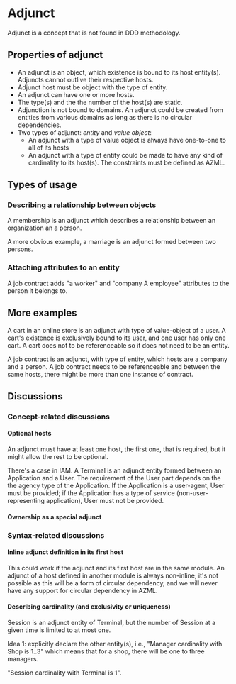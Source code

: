 # Adjunct

Adjunct is a concept that is not found in DDD methodology.

## Properties of adjunct

* An adjunct is an object, which existence is bound to its host entity(s).
  Adjuncts cannot outlive their respective hosts.
* Adjunct host must be object with the type of entity.
* An adjunct can have one or more hosts.
* The type(s) and the the number of the host(s) are static.
* Adjunction is not bound to domains. An adjunct could be created from
  entities from various domains as long as there is no circular dependencies.
* Two types of adjunct: _entity_ and _value object_:
  - An adjunct with a type of value object is always have one-to-one to
    all of its hosts
  - An adjunct with a type of entity could be made to have any kind of
    cardinality to its host(s). The constraints must be defined as AZML.
  
## Types of usage

### Describing a relationship between objects

A membership is an adjunct which describes a relationship between an
organization an a person.

A more obvious example, a marriage is an adjunct formed between two persons.

### Attaching attributes to an entity

A job contract adds "a worker" and "company A employee" attributes to
the person it belongs to.

## More examples

A cart in an online store is an adjunct with type of value-object of a user. A cart's
existence is exclusively bound to its user, and one user has only one cart. A cart
does not to be referenceable so it does not need to be an entity.

A job contract is an adjunct, with type of entity, which hosts are a company and a person.
A job contract needs to be referenceable and between the same hosts, there might be more
than one instance of contract.

## Discussions

### Concept-related discussions

#### Optional hosts

An adjunct must have at least one host, the first one, that is required, but it might
allow the rest to be optional.

There's a case in IAM. A Terminal is an adjunct entity formed between an Application
and a User. The requirement of the User part depends on the the agency type of the
Application. If the Application is a user-agent, User must be provided; if the
Application has a type of service (non-user-representing application), User must
not be provided.

#### Ownership as a special adjunct

### Syntax-related discussions

#### Inline adjunct definition in its first host

This could work if the adjunct and its first host are in the same module.
An adjunct of a host defined in another module is always non-inline;
it's not possible as this will be a form of circular dependency, and we
will never have any support for circular dependency in AZML.

#### Describing cardinality (and exclusivity or uniqueness)

Session is an adjunct entity of Terminal, but the number of Session at
a given time is limited to at most one.

Idea 1: explicitly declare the other entity(s), i.e., "Manager
cardinality with Shop is 1..3" which means that for a shop, there will
be one to three managers.

"Session cardinality with Terminal is 1". 
